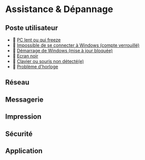 # Assistance & Dépannage

## Poste utilisateur

- 📓 [PC lent ou qui freeze](/support/poste-utilisateur/pc-lent)
- 📓 [Impossible de se connecter à Windows (compte verrouillé)](/support/poste-utilisateur/connexion-windows-bloquee)
- 📓 [Démarrage de Windows (mise à jour bloquée)](/support/poste-utilisateur/demarrage-windows-bloquee)
- 📓 [Ecran noir](/support/poste-utilisateur/ecran-noir)
- 📓 [Clavier ou souris non détecté(e)](/support/poste-utilisateur/clavier-souris-non-detecte)
- 📓 [Problème d'horloge](/support/poste-utilisateur/probleme-horloge)

## Réseau

## Messagerie

## Impression

## Sécurité

## Application